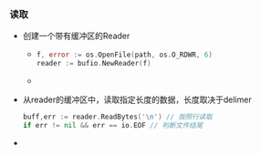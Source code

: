 ### 读取

- 创建一个带有缓冲区的Reader

  - ```go
    f, error := os.OpenFile(path, os.O_RDWR, 6)
    reader := bufio.NewReader(f)
    ```

  - 

- 从reader的缓冲区中，读取指定长度的数据，长度取决于delimer

  ```go
  buff,err := reader.ReadBytes('\n') // 按照行读取
  if err != nil && err == io.EOF // 判断文件结尾
  ```

  

- 